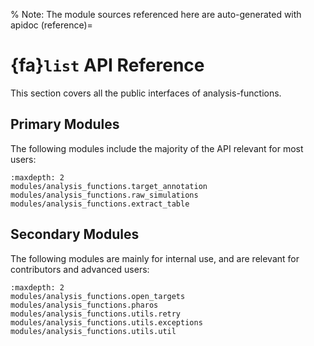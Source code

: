 % Note: The module sources referenced here are auto-generated with apidoc
(reference)=
# {fa}`list` API Reference
This section covers all the public interfaces of analysis-functions.

<!-- :::{tip}
It's recommended to import from the top-level `requests_cache` package, as internal module paths
may be subject to change. For example:
```python
from requests_cache import CachedSession, RedisCache, json_serializer
```
::: -->

<!--
TODO:
* move rst backend docs to md
* Copy/overwrite from extra_modules/ to modules/
-->
## Primary Modules
The following modules include the majority of the API relevant for most users:

```{toctree}
:maxdepth: 2
modules/analysis_functions.target_annotation
modules/analysis_functions.raw_simulations
modules/analysis_functions.extract_table
```

## Secondary Modules
The following modules are mainly for internal use, and are relevant for contributors and advanced users:
```{toctree}
:maxdepth: 2
modules/analysis_functions.open_targets
modules/analysis_functions.pharos
modules/analysis_functions.utils.retry
modules/analysis_functions.utils.exceptions
modules/analysis_functions.utils.util
```